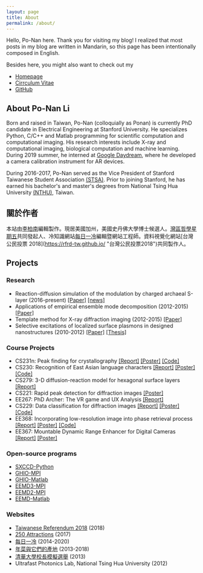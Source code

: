 ```yaml
---
layout: page
title: About
permalink: /about/
---
```


Hello, Po-Nan here. Thank you for visiting my blog! I realized that most posts in my blog are written in Mandarin, so this page has been intentionally composed in English.

Besides here, you might also want to check out my

- [Homepage](http://ponan.li/ "ponan.li")
- [Cirrculum Vitae](https://www.ponan.li/cv/ "ponan.li/cv")
- [GitHub](https://github.com/leeneil "leeneil on GitHub")

## About Po-Nan Li

Born and raised in Taiwan, Po-Nan (colloquially as Ponan) is currently PhD candidate in Electrical Engineering at Stanford University. He specializes Python, C/C++ and Matlab programming for scientific computation and computational imaging. His research interests include X-ray and computational imaging, biological computation and machine learning. During 2019 summer, he interned at [Google Daydream](https://arvr.google.com/daydream/ "Google Daydream"), where he developed a camera calibration instrument for AR devices.

During 2016-2017, Po-Nan served as the Vice President of Stanford Taiwanese Student Association [(STSA)](https://web.stanford.edu/group/stsa/ "Stanford Taiwanese Student Association (STSA)"). Prior to joining Stanford, he has earned his bachelor's and master's degrees from National Tsing Hua University [(NTHU)](http://nthu-en.web.nthu.edu.tw/bin/home.php "National Tsing Hua University"), Taiwan.

## 關於作者

本站由[李柏南](https://www.ponan.li/ "ponan.li")編輯製作。現居美國加州，美國史丹佛大學博士候選人。[灣區哲學星期五](https://phil5-bay.github.io/ "灣區哲五")共同發起人、冷知識網站[每日一冷](https://dailycold.tw/ "https://dailycold.tw/")編輯暨網站工程師。資料視覺化網站[台灣公民投票 2018](https://rfrd-tw.github.io/ "台灣公民投票2018")共同製作人。

## Projects

### Research
- Reaction-diffusion simulation of the modulation by charged archaeal S-layer (2016-present) [[Paper]](https://www.nature.com/articles/s41396-018-0191-0 "Nutrient transport suggests an evolutionary basis for charged archaeal surface layer proteins") [[news]](https://www6.slac.stanford.edu/news/2018-06-13-slac-stanford-scientists-discover-how-hardy-microbe%E2%80%99s-crystalline-shell-helps-it "SLAC, Stanford Scientists Discover How a Hardy Microbe’s Crystalline Shell Helps it Reel in Food")
- Applications of empirical ensemble mode decomposition (2012-2015) [[Paper]](http://iopscience.iop.org/article/10.1088/1367-2630/18/8/083025 "Determination of three-dimensional atomic positions from tomographic reconstruction using ensemble empirical mode decomposition")
- Template method for X-ray diffraction imaging (2012-2015) [[Paper]](http://iopscience.iop.org/1367-2630/16/3/033016 "Method to enhance the resolution of x-ray coherent diffraction imaging for non-crystalline bio-samples")
- Selective excitations of localized surface plasmons in designed nanostructures (2010-2012) [[Paper]](http://www.opticsinfobase.org/ol/abstract.cfm?uri=ol-36-12-2339 "Subwavelength localization of near fields in coupled metallic spheres for single-emitter polarization analysis") [[Thesis]](http://hdl.handle.net/11296/ndltd/44437367992248226584 "NTHU Master's theis: Selective excitations of localized surface plasmons in designed nanostructures")

### Course Projects
- CS231n: Peak finding for crystallography [[Report]](/assets/papers/cs231n_peak-finding-crystallography_li.pdf "Report of Peak finding for crystallography") [[Poster]](/assets/papers/cs231n_poster_li.pdf "Poster of Peak finding for crystallography") [[Code]](https://github.com/leeneil/peaknet4psocake "peaknet4psocake on Github")
- CS230: Recognition of East Asian language characters [[Report]](https://drive.google.com/file/d/1_0wgZeZSar97_hBjo-j17zNcsRKmDJik/view?usp=sharing "Recognition of East Asian language characters") [[Poster]](https://drive.google.com/file/d/147RiGT2ZBaARp5RxGmrtTvJdtzd2Tk6j/view?usp=sharing "Poster of Recognition of East Asian language characters") [[Code]](https://github.com/leeneil/ealc "ealc on Github")
- CS279: 3-D diffusion-reaction model for hexagonal surface layers [[Report]](/assets/papers/cs279_report_li.pdf "Report of 3-D diffusion-reaction model for hexagonal surface layers")
- CS221: Rapid peak detection for diffraction images [[Poster]](/assets/papers/cs221_poster_li.pdf "Poster of Rapid peak detection for diffraction images")
- EE267: PhD Archer: The VR game and UX Analysis [[Report]](http://stanford.edu/class/ee267/Spring2017/report_wu_li.pdf "Report of PhD Archer: The VR game and UX Analysis")
- CS229: Data classification for diffraction images [[Report]](/assets/papers/cs229_report_li.pdf "Report of Data classification for diffraction images") [[Poster]](http://cs229.stanford.edu/proj2016/poster/cs229_li_v2.pdf "Poster of Data classification for diffraction images") [[Code]](https://github.com/leeneil/cnn-cspad "cnn-cspad on Github")
- EE368: Incorporating low-resolution image into phase retrieval process [[Report]](https://web.stanford.edu/class/ee368/Project_Autumn_1617/Reports/report_li_huang.pdf "Report of Incorporating low-resolution image into phase retrieval process") [[Poster]](https://web.stanford.edu/class/ee368/Project_Autumn_1617/Posters/poster_li_huang.pdf "Poster of Incorporating low-resolution image into phase retrieval process") [[Code]](https://github.com/leeneil/adm "ADM on Github")
- EE367: Mountable Dynamic Range Enhancer for Digital Cameras	[[Report]](http://stanford.edu/class/ee367/Winter2016/Wu_and_Li_Report.pdf "Report of Mountable Dynamic Range Enhancer for Digital Cameras") [[Poster]](http://stanford.edu/class/ee367/Winter2016/Wu_and_Li_Poster.pdf "Poster of Mountable Dynamic Range Enhancer for Digital Cameras")

### Open-source programs
- [SXCCD-Python](https://github.com/leeneil/sxccd-python)
- [GHIO-MPI](https://github.com/leeneil/ghio-mpi "GHIO-MPI on Github")
- [GHIO-Matlab](https://github.com/leeneil/ghio-matlab "GHIO-Matlab on Github")
- [EEMD3-MPI](https://github.com/leeneil/eemd3-mpi "EEMD3-MPI on Github")
- [EEMD2-MPI](https://github.com/leeneil/eemd2-mpi "EEMD2-MPI on Github")
- [EEMD-Matlab](https://github.com/leeneil/eemd-matlab "EEMD2-Matlab on Github")

### Websites
- [Taiwanese Referendum 2018](https://rfrd-tw.github.io/en/index.html) (2018)
- [250 Attractions](https://www.ponan.li/250-attractions/ "https://www.ponan.li/250-attractions/") (2017)
- [每日一冷](https://dailycold.tw/ "https://dailycold.tw/") (2014-2020)
- [年菜與它們的產地](https://www.ponan.li/taiwannewyear/) (2013-2018)
- [清華大學校長模擬選舉](http://nthu-sim-vote.herokuapp.com/ "http://nthu-sim-vote.herokuapp.com/") (2013)
- Ultrafast Photonics Lab, National Tsing Hua University (2012)
